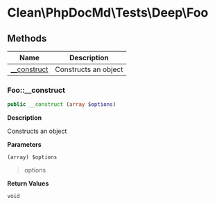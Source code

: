 # Clean\PhpDocMd\Tests\Deep\Foo
## Methods

| Name | Description |
|------|-------------|
|[__construct](#foo__construct)|Constructs an object|


### Foo::__construct  

```php
public __construct (array $options)
```

**Description**

Constructs an object 

 

**Parameters**

`(array) $options`  

> options  


**Return Values**

`void`




